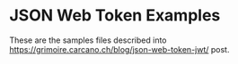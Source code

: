 # JSON Web Token Examples
These are the samples files described into https://grimoire.carcano.ch/blog/json-web-token-jwt/ post.
